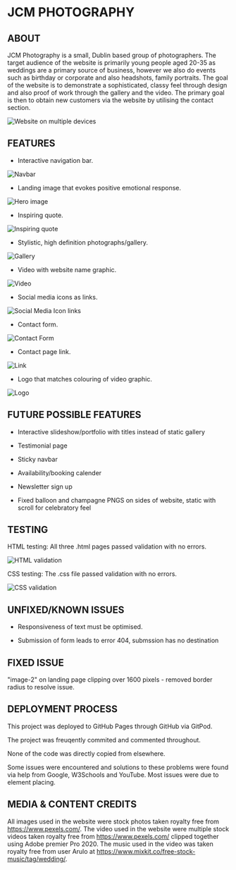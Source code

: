 # JCM PHOTOGRAPHY

## ABOUT

JCM Photography is a small, Dublin based group of photographers.
The target audience of the website is primarily young people aged 20-35 as weddings are a primary source of business, however we also do events such as birthday or corporate and also headshots, family portraits.
The goal of the website is to demonstrate a sophisticated, classy feel through design and also proof of work through the gallery and the video.
The primary goal is then to obtain new customers via the website by utilising the contact section.

![Website on multiple devices](assets/images/multiple-device-screenshot.png?raw=true "Responsive")

## FEATURES

* Interactive navigation bar.

![Navbar](assets/images/navbar.png?raw=true "Navbar")

* Landing image that evokes positive emotional response.

![Hero image](assets/images/landing-image.png?raw=true "Hero")

* Inspiring quote.

![Inspiring quote](assets/images/quote.png?raw=true "Quote")

* Stylistic, high definition photographs/gallery.

![Gallery](assets/images/screenshot-gallery.png?raw=true "Gallery")

* Video with website name graphic.

![Video](assets/images/video-screenshot.png?raw=true "Video")

* Social media icons as links.

![Social Media Icon links](assets/images/social-media.png?raw=true "Socials")

* Contact form.

![Contact Form](assets/images/form.png?raw=true "Form")

* Contact page link.

![Link](assets/images/link.png?raw=true "Link")

* Logo that matches colouring of video graphic.

![Logo](assets/images/logo.png?raw=true "Logo")

## FUTURE POSSIBLE FEATURES

* Interactive slideshow/portfolio with titles instead of static gallery

* Testimonial page

* Sticky navbar

* Availability/booking calender

* Newsletter sign up

* Fixed balloon and champagne PNGS on sides of website, static with scroll for celebratory feel

## TESTING

HTML testing: All three .html pages passed validation with no errors.

![HTML validation](assets/images/html-validator.png?raw=true "HTML")

CSS testing: The .css file passed validation with no errors.

![CSS validation](assets/images/css-validator.png?raw=true "CSS")

## UNFIXED/KNOWN ISSUES

* Responsiveness of text must be optimised.

* Submission of form leads to error 404, submssion has no destination

## FIXED ISSUE

"image-2" on landing page clipping over 1600 pixels - removed border radius to resolve issue.

## DEPLOYMENT PROCESS

This project was deployed to GitHub Pages through GitHub via GitPod.

The project was freuqently commited and commented throughout.

None of the code was directly copied from elsewhere.

Some issues were encountered and solutions to these problems were found via help from Google, W3Schools and YouTube. Most issues were due to element placing.

## MEDIA & CONTENT CREDITS

All images used in the website were stock photos taken royalty free from https://www.pexels.com/.
The video used in the website were multiple stock videos taken royalty free from https://www.pexels.com/ clipped together using Adobe premier Pro 2020.
The music used in the video was taken royalty free from user Arulo at https://www.mixkit.co/free-stock-music/tag/wedding/.
